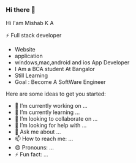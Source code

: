 ### Hi there 👋


Hi I'am Mishab K A

⚡ Full stack developer
- Website
- application
- windows,mac,android and ios App Developer
- I Am a BCA student At Bangalor
- Still Learning
- Goal : Become A SoftWare Engineer

Here are some ideas to get you started:

- 🔭 I’m currently working on ...
- 🌱 I’m currently learning ...
- 👯 I’m looking to collaborate on ...
- 🤔 I’m looking for help with ...
- 💬 Ask me about ...
- 📫 How to reach me: ...
- 😄 Pronouns: ...
- ⚡ Fun fact: ...

